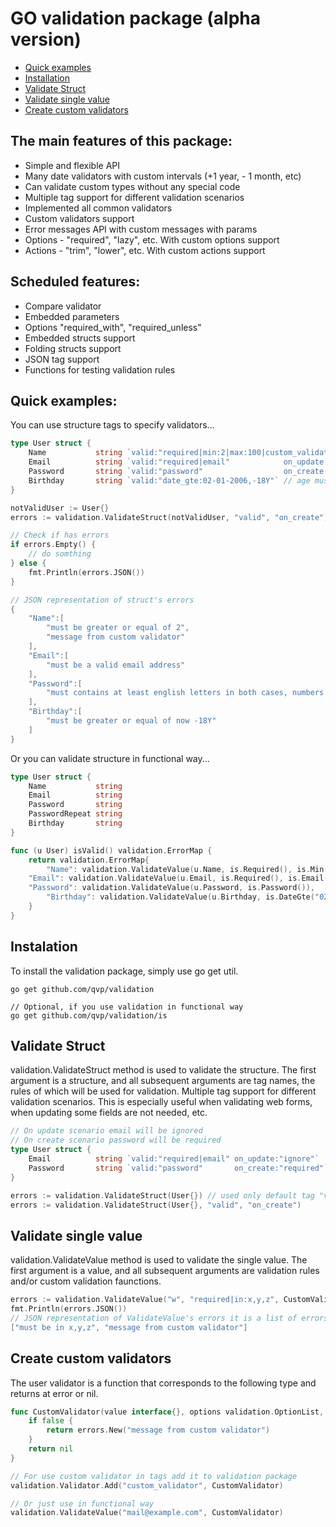 GO validation package (alpha version)
==================================================

+ [Quick examples](#quick-examples)
+ [Installation](#instalation)
+ [Validate Struct](#validate-struct)
+ [Validate single value](#validate-single-value)
+ [Create custom validators](#create-custom-validators)

## The main features of this package:
+ Simple and flexible API
+ Many date validators with custom intervals (+1 year, - 1 month, etc)
+ Can validate custom types without any special code
+ Multiple tag support for different validation scenarios
+ Implemented all common validators
+ Custom validators support
+ Error messages API with custom messages with params
+ Options - "required", "lazy", etc. With custom options support
+ Actions - "trim", "lower", etc. With custom actions support

## Scheduled features:
- Compare validator
- Embedded parameters
- Options "required_with", "required_unless"
- Embedded structs support
- Folding structs support
- JSON tag support
- Functions for testing validation rules

## Quick examples:

You can use structure tags to specify validators...
```go
type User struct {
    Name           string `valid:"required|min:2|max:100|custom_validator"`
    Email          string `valid:"required|email"            on_update:"ignore"`
    Password       string `valid:"password"                  on_create:"required"`
    Birthday       string `valid:"date_gte:02-01-2006,-18Y"` // age must be 18 years +
}

notValidUser := User{}
errors := validation.ValidateStruct(notValidUser, "valid", "on_create")

// Check if has errors
if errors.Empty() {
    // do somthing
} else {
    fmt.Println(errors.JSON())
}

// JSON representation of struct's errors
{
    "Name":[
        "must be greater or equal of 2",
        "message from custom validator"
    ],
    "Email":[
        "must be a valid email address"
    ],
    "Password":[
        "must contains at least english letters in both cases, numbers and have minimum length 8"
    ],
    "Birthday":[
        "must be greater or equal of now -18Y"
    ]
}
```

Or you can validate structure in functional way...

```go
type User struct {
    Name           string
    Email          string
    Password       string
    PasswordRepeat string
    Birthday       string
}

func (u User) isValid() validation.ErrorMap {
    return validation.ErrorMap{
        "Name": validation.ValidateValue(u.Name, is.Required(), is.Min(2), is.Max(100), CustomValidator),
	"Email": validation.ValidateValue(u.Email, is.Required(), is.Email()),
	"Password": validation.ValidateValue(u.Password, is.Password()),
        "Birthday": validation.ValidateValue(u.Birthday, is.DateGte("02-01-2006", "-18Y")),
    }
}
```

## Instalation
To install the validation package, simply use go get util.
```
go get github.com/qvp/validation

// Optional, if you use validation in functional way
go get github.com/qvp/validation/is
```

## Validate Struct
validation.ValidateStruct method is used to validate the structure. The first argument is a structure, and all subsequent arguments are tag names, the rules of which will be used for validation. Multiple tag support for different validation scenarios. This is especially useful when validating web forms, when updating some fields are not needed, etc.
```go
// On update scenario email will be ignored
// On create scenario password will be required
type User struct {
    Email          string `valid:"required|email" on_update:"ignore"`
    Password       string `valid:"password"       on_create:"required"`
}

errors := validation.ValidateStruct(User{}) // used only default tag "valid"
errors := validation.ValidateStruct(User{}, "valid", "on_create")
```

## Validate single value
validation.ValidateValue method is used to validate the single value. The first argument is a value, and all subsequent arguments are validation rules and/or custom validation faunctions.
```go
errors := validation.ValidateValue("w", "required|in:x,y,z", CustomValidator)
fmt.Println(errors.JSON())
// JSON representation of ValidateValue's errors it is a list of errors
["must be in x,y,z", "message from custom validator"]
```

## Create custom validators
The user validator is a function that corresponds to the following type and returns at error or nil.
```go
func CustomValidator(value interface{}, options validation.OptionList, params ...interface{}) error {
    if false {
        return errors.New("message from custom validator")
    }
    return nil
}

// For use custom validator in tags add it to validation package
validation.Validator.Add("custom_validator", CustomValidator)

// Or just use in functional way
validation.ValidateValue("mail@example.com", CustomValidator)
```
